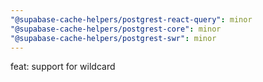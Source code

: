 ```yaml
---
"@supabase-cache-helpers/postgrest-react-query": minor
"@supabase-cache-helpers/postgrest-core": minor
"@supabase-cache-helpers/postgrest-swr": minor
---
```


feat: support for wildcard
